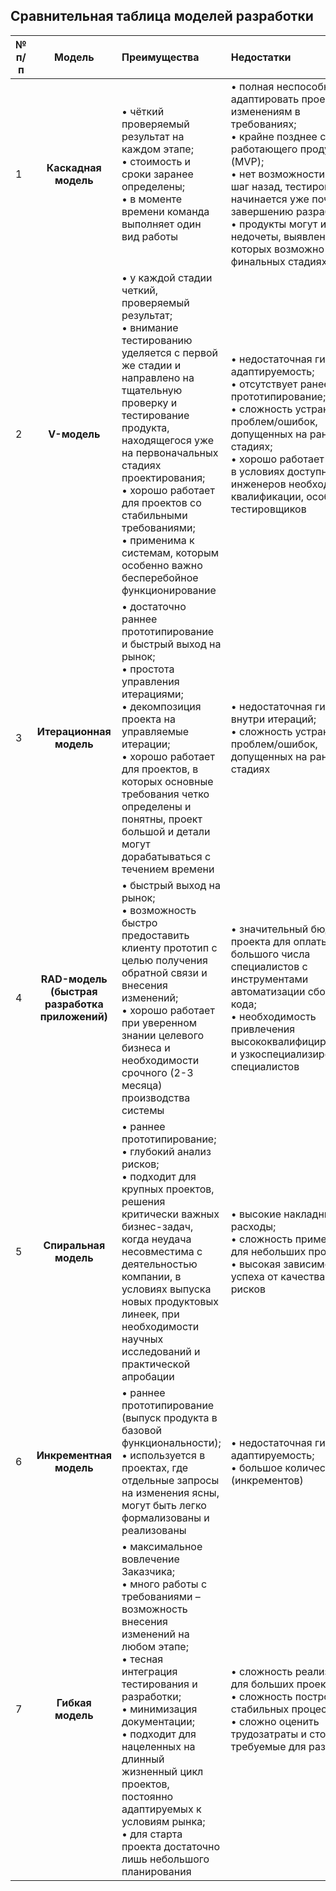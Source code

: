 ## Сравнительная таблица моделей разработки
                    

                    

|  **№</br> п/п**     |**Модель**   |**Преимущества**   |**Недостатки**   |
| ------------ | :------------: | :------------| :------------ |
| 1  | **Каскадная модель**  |•	чёткий проверяемый результат  на каждом этапе; </br> •	стоимость и сроки заранее определены; </br> •	в моменте времени команда выполняет один вид работы| •	полная неспособность адаптировать проект к изменениям в требованиях; </br> •	крайне позднее создание работающего продукта (MVP); </br> •	нет возможности сделать шаг назад, тестирование начинается уже почти к завершению разработки; </br> •	продукты могут иметь недочеты, выявление которых возможно лишь на финальных стадиях
| 2 | **V-модель** | •	у каждой стадии четкий, проверяемый результат; </br> •	внимание тестированию уделяется с первой же стадии и направлено на тщательную проверку и тестирование продукта, находящегося уже на первоначальных стадиях проектирования; </br>•	хорошо работает для проектов со стабильными требованиями; </br> •	применима к системам, которым особенно важно бесперебойное функционирование | •	недостаточная гибкость и адаптируемость; </br>•	отсутствует ранее прототипирование; </br>•	сложность устранения проблем/ошибок, допущенных на ранних стадиях; </br>•	хорошо работает только в условиях доступности инженеров необходимой квалификации, особенно тестировщиков |
| 3 | **Итерационная модель** | •	достаточно раннее прототипирование и быстрый выход на рынок; </br> •	простота управления итерациями; </br> •	декомпозиция проекта на управляемые итерации; </br> •	хорошо работает для проектов, в которых основные требования четко определены и понятны, проект большой и детали могут дорабатываться с течением времени | •	недостаточная гибкость внутри итераций; </br> •	сложность устранения проблем/ошибок, допущенных на ранних стадиях
| 4  | **RAD-модель (быстрая разработка приложений)** | •	быстрый выход на рынок; </br> •	возможность быстро предоставить клиенту прототип с целью получения обратной связи и внесения изменений; </br> •	хорошо работает при уверенном знании целевого бизнеса и необходимости срочного (2-3 месяца) производства системы | •	значительный бюджет проекта для оплаты большого числа специалистов с инструментами автоматизации сборки кода; </br> •	необходимость привлечения высококвалифицированных и узкоспециализированных специалистов |
| 5 | **Спиральная модель** | •	раннее прототипирование; </br> •	глубокий анализ рисков; </br> •	подходит для крупных проектов,  решения критически важных бизнес-задач, когда неудача несовместима с деятельностью компании, в условиях выпуска новых продуктовых линеек, при необходимости научных исследований и практической апробации | •	высокие накладные расходы; </br> •	сложность применения для небольших проектов; </br> •	высокая зависимость успеха от качества анализа рисков |
| 6 | **Инкрементная модель**  | •	раннее прототипирование (выпуск продукта в базовой функциональности); </br> •	используется в проектах, где отдельные запросы на изменения ясны, могут быть легко формализованы и реализованы | •	недостаточная гибкость и адаптируемость; </br> •	большое количество фич (инкрементов) |
| 7 | **Гибкая модель** | •	максимальное вовлечение Заказчика; </br> •	много работы с требованиями – возможность внесения изменений на любом этапе; </br> •	тесная интеграция тестирования и разработки; </br> •	минимизация документации; </br> •	подходит для нацеленных на длинный жизненный цикл проектов, постоянно адаптируемых к условиям рынка; </br> •	для старта проекта достаточно лишь небольшого планирования | •	сложность реализации для больших проектов; </br> •	сложность построения стабильных процессов </br> •	сложно оценить трудозатраты и стоимость, требуемые для разработки |
